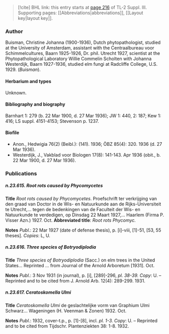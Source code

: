 > [!cite] BHL link: this entry starts at [page 216](https://www.biodiversitylibrary.org/item/103861#page/226/mode/1up) of TL-2 Suppl. III.
> Supporting pages: [[Abbreviations|abbreviations]], [[Layout key|layout key]].

### Author

Buisman, Christine Johanna (1900-1936), Dutch phytopathologist, studied at the University of Amsterdam, assistant with the Centraalbureau voor Schimmelcultures, Baarn 1925-1926, Dr. phil. Utrecht 1927, scientist at the Phytopathological Laboratory Willie Commelin Scholten with Johanna Westerdijk, Baarn 1927-1936, studied elm fungi at Radcliffe College, U.S. 1929. (*Buisman*).

#### Herbarium and types

Unknown.

#### Bibliography and biography

Barnhart 1: 279 (b. 22 Mar 1900, d. 27 Mar 1936); JW 1: 440, 2: 187; Kew 1: 416; LS suppl. 4151-4153; Stevenson p. 1237.

#### Biofile

- Anon., Hedwigia 76(2) (Beibl.): (141). 1936; ÖBZ 85(4): 320. 1936 (d. 27 Mar 1936).
- Westerdijk, J., Vakblad voor Biologen 17(8): 141-143. Apr 1936 (obit., b. 22 Mar 1900, d. 27 Mar 1936).

### Publications

##### n.23.615. Root rots caused by Phycomycetes

**Title**
*Root rots caused by Phycomycetes*. Proefschrift ter verkrijging van den graad van Doctor in de Wis- en Natuurkunde aan de Rijks-Universiteit te Utrecht,... tegen de bedenkingen van de Faculteit der Wis- en Natuurkunde te verdedigen, op Dinsdag 22 Maart 1927,... Haarlem (Firma P. Visser Azn.) 1927. Oct.
**Abbreviated title**: *Root rots Phycomyc.*

**Notes**
*Publ*.: 22 Mar 1927 (date of defense thesis), p. \[i\]-viii, \[1\]-51, \[53, 55 theses\]. *Copies*: L, U.

##### n.23.616. Three species of Botryodiplodia

**Title**
*Three species of Botryodiplodia* (Sacc.) on elm trees in the United States... Reprinted ... from Journal of the Arnold Arboretum \[1931\]. Oct.

**Notes**
*Publ*.: 3 Nov 1931 (in journal), p. \[i\], \[289\]-296, *pl. 38-39.* *Copy*: U. – Reprinted and to be cited from J. Arnold Arb. 12(4): 289-299. 1931.

##### n.23.617. Ceratoskomella Ulmi

**Title**
*Ceratoskomella Ulmi* de geslachtelijke vorm van Graphium Ulmi Schwarz... Wageningen (H. Veenman & Zonen) 1932. Oct.

**Notes**
*Publ*.: 1932, cover-t.p., p. \[1\]-\[8\], incl. *pl. 1-3.* *Copy*: U. – Reprinted and to be cited from Tijdschr. Plantenziekten 38: 1-8. 1932.

